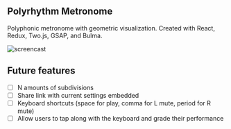 ## Polyrhythm Metronome

Polyphonic metronome with geometric visualization. Created with React, Redux, Two.js, GSAP, and Bulma.

![screencast](https://media.giphy.com/media/fUqqpOXqsR4abYw9Ay/giphy.gif)

## Future features
- [ ] N amounts of subdivisions
- [ ] Share link with current settings embedded
- [ ] Keyboard shortcuts (space for play, comma for L mute, period for R mute)
- [ ] Allow users to tap along with the keyboard and grade their performance